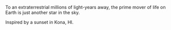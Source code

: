 To an extraterrestrial millions of light-years away, the prime mover of life on Earth is just another star in the sky. 

Inspired by a sunset in Kona, HI.
